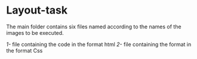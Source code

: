 # Layout-task
The main folder contains six files named according to the names of the images to be executed. 

*1-* file containing the code in the format html
*2-* file containing the format in the format Css